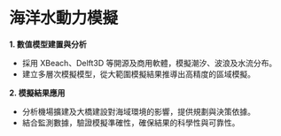 # 海洋水動力模擬
**1. 數值模型建置與分析**
   - 採用 XBeach、Delft3D 等開源及商用軟體，模擬潮汐、波浪及水流分布。
   - 建立多層次模擬模型，從大範圍模擬結果推導出高精度的區域模擬。

**2. 模擬結果應用**
   - 分析機場擴建及大橋建設對海域環境的影響，提供規劃與決策依據。
   - 結合監測數據，驗證模擬準確性，確保結果的科學性與可靠性。